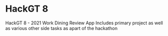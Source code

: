 # HackGT 8 
HackGT 8 - 2021 Work
Dining Review App
Includes primary project as well as various other side tasks as apart of the hackathon
